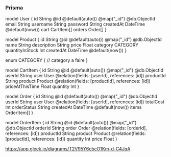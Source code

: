 ### Prisma

model User {
  id        String    @id @default(auto()) @map("_id") @db.ObjectId
  email     String 
  username  String
  password  String
  createdAt DateTime  @default(now())
  cart CartItem[]
  orders    Order[]
}

model Product {
  id             String    @id @default(auto()) @map("_id") @db.ObjectId
  name           String
  description    String
  price          Float
  category       CATEGORY
  quantityInStock Int
  createdAt      DateTime  @default(now())
}

enum CATEGORY {
    // category a faire
}

model CartItem {
  id        String  @id @default(auto()) @map("_id") @db.ObjectId
  userId    String
  user      User    @relation(fields: [userId], references: [id])
  productId String
  product   Product @relation(fields: [productId], references: [id])
  priceAtThisTime Float
  quantity  Int
}

model Order {
  id         String     @id @default(auto()) @map("_id") @db.ObjectId
  userId     String
  user       User       @relation(fields: [userId], references: [id])
  totalCost  Int
  orderStatus String
  createdAt  DateTime   @default(now())
  items      OrderItem[]
}

model OrderItem {
  id        String  @id @default(auto()) @map("_id") @db.ObjectId
  orderId   String
  order     Order   @relation(fields: [orderId], references: [id])
  productId String
  product   Product @relation(fields: [productId], references: [id])
  quantity  Int
  price     Float
}

https://app.gleek.io/diagrams/T2V95Y6cbcO1Km-d-C4JqA
